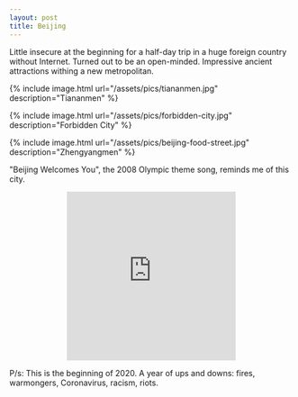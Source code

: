 ```yaml
---
layout: post
title: Beijing
---
```


Little insecure at the beginning for a half-day trip in a huge foreign country without Internet. Turned out to be an open-minded. Impressive ancient attractions withing a new metropolitan.

{% include image.html url="/assets/pics/tiananmen.jpg" description="Tiananmen" %}

{% include image.html url="/assets/pics/forbidden-city.jpg" description="Forbidden City" %}

{% include image.html url="/assets/pics/beijing-food-street.jpg" description="Zhengyangmen" %}

"Beijing Welcomes You", the 2008 Olympic theme song, reminds me of this city.

<p align="center">
    <iframe height="300" src="https://www.youtube.com/embed/xR6JLN-1UcY" frameborder="0" allowfullscreen></iframe>
</p>

P/s: This is the beginning of 2020. A year of ups and downs: fires, warmongers, Coronavirus, racism, riots.
